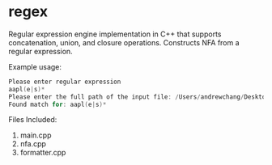# regex

Regular expression engine implementation in C++ that supports
concatenation, union, and closure operations. Constructs NFA from a
regular expression.

Example usage:
```cpp
Please enter regular expression
aapl(e|s)*
Please enter the full path of the input file: /Users/andrewchang/Desktop/cs_projects/regex/regex/input_file.txt
Found match for: aapl(e|s)*
```

Files Included:
1. main.cpp
2. nfa.cpp
3. formatter.cpp
